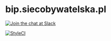 bip.siecobywatelska.pl
======================

[![Join the chat at Slack](https://secret-gorge-60254.herokuapp.com/badge.svg)](https://secret-gorge-60254.herokuapp.com/)

[![StyleCI](https://styleci.io/repos/63485799/shield)](https://styleci.io/repos/63485799)
